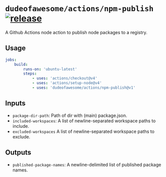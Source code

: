 # `dudeofawesome/actions/npm-publish` [![release](https://github.com/dudeofawesome/actions/actions/workflows/test-npm-publish.yaml/badge.svg)](https://github.com/dudeofawesome/actions/actions/workflows/test-npm-publish.yaml)

A Github Actions node action to publish node packages to a registry.

## Usage

```yaml
jobs:
    build:
        runs-on: 'ubuntu-latest'
        steps:
            - uses: 'actions/checkout@v4'
            - uses: 'actions/setup-node@v4'
            - uses: 'dudeofawesome/actions/npm-publish@v1'
```

## Inputs

-   `package-dir-path`: Path of dir with (main) package.json.
-   `included-workspaces`: A list of newline-separated workspace paths to include.
-   `excluded-workspaces` A list of newline-separated workspace paths to exclude.

## Outputs

-   `published-package-names`: A newline-delimited list of published package names.
